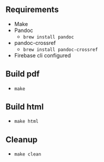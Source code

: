 ## Requirements
- Make
- Pandoc
    - `brew install pandoc`
- pandoc-crossref
    - `brew install pandoc-crossref`
- Firebase cli configured

## Build pdf
- `make`

## Build html
- `make html`

## Cleanup
- `make clean`